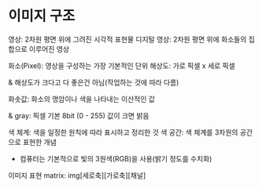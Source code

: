 # 이미지 구조

영상: 2차원 평면 위에 그려진 시각적 표현물
디지털 영상: 2차원 평면 위에 화소들의 집합으로 이루어진 영상

화소(Pixel): 영상을 구성하는 가장 기본적인 단위
해상도: 가로 픽셀 x 세로 픽셀

& 해상도가 크다고 다 좋은건 아님(작업하는 것에 따라 다름)

화솟값: 화소의 명암이나 색을 나타내는 이산적인 값

& gray: 픽셀 기본 8bit (0 - 255) 값이 크면 밝음

색 체계: 색을 일정한 원칙에 따라 표시하고 정리한 것
색 공간: 색 체계를 3차원의 공간으로 표현한 개념
 - 컴퓨터는 기본적으로 빛의 3원색(RGB)을 사용(밝기 정도를 수치화)

 이미지 표현 matrix: img[세로축][가로축][채널]